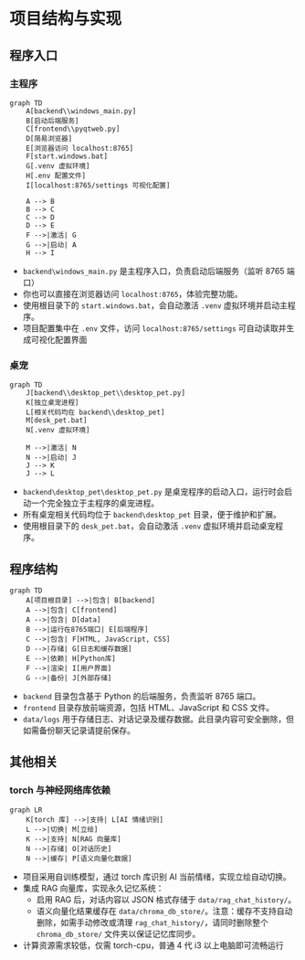 # 项目结构与实现

## 程序入口

### 主程序

```mermaid
graph TD
    A[backend\\windows_main.py]
    B[启动后端服务]
    C[frontend\\pyqtweb.py]
    D[简易浏览器]
    E[浏览器访问 localhost:8765]
    F[start.windows.bat]
    G[.venv 虚拟环境]
    H[.env 配置文件]
    I[localhost:8765/settings 可视化配置]

    A --> B
    B --> C
    C --> D
    D --> E
    F -->|激活| G
    G -->|启动| A
    H --> I
```

- `backend\windows_main.py` 是主程序入口，负责启动后端服务（监听 8765 端口）
- 你也可以直接在浏览器访问 `localhost:8765`，体验完整功能。
- 使用根目录下的 `start.windows.bat`，会自动激活 `.venv` 虚拟环境并启动主程序。
- 项目配置集中在 `.env` 文件，访问 `localhost:8765/settings` 可自动读取并生成可视化配置界面

### 桌宠

```mermaid
graph TD
    J[backend\\desktop_pet\\desktop_pet.py]
    K[独立桌宠进程]
    L[相关代码均在 backend\\desktop_pet]
    M[desk_pet.bat]
    N[.venv 虚拟环境]

    M -->|激活| N
    N -->|启动| J
    J --> K
    J --> L
```

- `backend\desktop_pet\desktop_pet.py` 是桌宠程序的启动入口，运行时会启动一个完全独立于主程序的桌宠进程。
- 所有桌宠相关代码均位于 `backend\desktop_pet` 目录，便于维护和扩展。
- 使用根目录下的 `desk_pet.bat`，会自动激活 `.venv` 虚拟环境并启动桌宠程序。

## 程序结构

```mermaid
graph TD
    A[项目根目录] -->|包含| B[backend]
    A -->|包含| C[frontend]
    A -->|包含| D[data]
    B -->|运行在8765端口| E[后端程序]
    C -->|包含| F[HTML, JavaScript, CSS]
    D -->|存储| G[日志和缓存数据]
    E -->|依赖| H[Python库]
    F -->|渲染| I[用户界面]
    G -->|备份| J[外部存储]
```

- `backend` 目录包含基于 Python 的后端服务，负责监听 8765 端口。
- `frontend` 目录存放前端资源，包括 HTML、JavaScript 和 CSS 文件。
- `data/logs` 用于存储日志、对话记录及缓存数据。此目录内容可安全删除，但如需备份聊天记录请提前保存。

## 其他相关

### torch 与神经网络库依赖

```mermaid
graph LR
    K[torch 库] -->|支持| L[AI 情绪识别]
    L -->|切换| M[立绘]
    K -->|支持| N[RAG 向量库]
    N -->|存储| O[对话历史]
    N -->|缓存| P[语义向量化数据]
```

- 项目采用自训练模型，通过 torch 库识别 AI 当前情绪，实现立绘自动切换。
- 集成 RAG 向量库，实现永久记忆系统：
  - 启用 RAG 后，对话内容以 JSON 格式存储于 `data/rag_chat_history/`。
  - 语义向量化结果缓存在 `data/chroma_db_store/`。注意：缓存不支持自动删除，如需手动修改或清理 `rag_chat_history/`，请同时删除整个 `chroma_db_store/` 文件夹以保证记忆库同步。
- 计算资源需求较低，仅需 torch-cpu，普通 4 代 i3 以上电脑即可流畅运行
